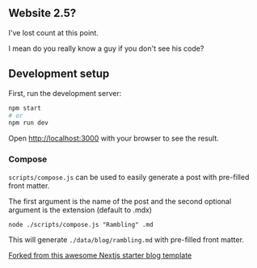 ## Website 2.5?

I've lost count at this point.

I mean do you really know a guy if you don't see his code?

## Development setup

First, run the development server:

```bash
npm start
# or
npm run dev
```

Open [http://localhost:3000](http://localhost:3000) with your browser to see the result.

### Compose

`scripts/compose.js` can be used to easily generate a post with pre-filled front matter.

The first argument is the name of the post and the second optional argument is the extension (default to .mdx)

```
node ./scripts/compose.js "Rambling" .md
```

This will generate `./data/blog/rambling.md` with pre-filled front matter.

[Forked from this awesome Nextjs starter blog template](https://github.com/timlrx/tailwind-nextjs-starter-blog)
